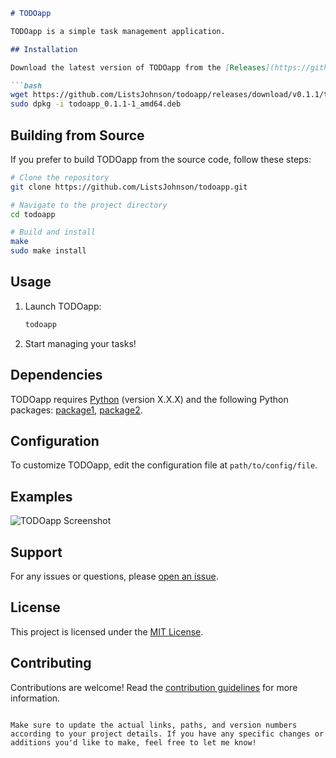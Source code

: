 ```markdown
# TODOapp

TODOapp is a simple task management application.

## Installation

Download the latest version of TODOapp from the [Releases](https://github.com/ListsJohnson/todoapp/releases) page.

```bash
wget https://github.com/ListsJohnson/todoapp/releases/download/v0.1.1/todoapp_0.1.1-1_amd64.deb
sudo dpkg -i todoapp_0.1.1-1_amd64.deb
```

## Building from Source

If you prefer to build TODOapp from the source code, follow these steps:

```bash
# Clone the repository
git clone https://github.com/ListsJohnson/todoapp.git

# Navigate to the project directory
cd todoapp

# Build and install
make
sudo make install
```

## Usage

1. Launch TODOapp:

   ```bash
   todoapp
   ```

2. Start managing your tasks!

## Dependencies

TODOapp requires [Python](https://www.python.org/) (version X.X.X) and the following Python packages: [package1](link1), [package2](link2).

## Configuration

To customize TODOapp, edit the configuration file at `path/to/config/file`.

## Examples

![TODOapp Screenshot](path/to/screenshot.png)

## Support

For any issues or questions, please [open an issue](https://github.com/ListsJohnson/todoapp/issues).

## License

This project is licensed under the [MIT License](LICENSE).

## Contributing

Contributions are welcome! Read the [contribution guidelines](CONTRIBUTING.md) for more information.
```

Make sure to update the actual links, paths, and version numbers according to your project details. If you have any specific changes or additions you'd like to make, feel free to let me know!
